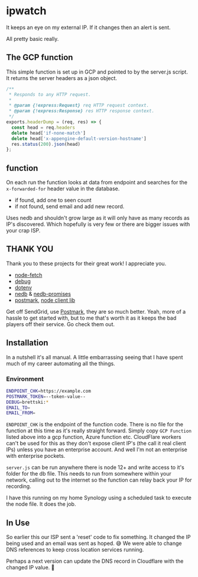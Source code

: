 # ipwatch

It keeps an eye on my external IP. If it changes then an alert is sent.

All pretty basic really.

## The GCP function

This simple function is set up in GCP and pointed to by the server.js script. It returns the server headers as a json object.

```JavaScript
/**
 * Responds to any HTTP request.
 *
 * @param {!express:Request} req HTTP request context.
 * @param {!express:Response} res HTTP response context.
 */
exports.headerDump = (req, res) => {
  const head = req.headers
  delete head['if-none-match']
  delete head['x-appengine-default-version-hostname']
  res.status(200).json(head)
};
```

## function

On each run the function looks at data from endpoint and searches for the `x-forwarded-for` header value in the database.

- if found, add one to seen count
- if not found, send email and add new record.

Uses nedb and shouldn't grow large as it will only have as many records as IP's discovered. Which hopefully is very few or there are bigger issues with your crap ISP.

## THANK YOU

Thank you to these projects for their great work! I appreciate you.

- [node-fetch](https://www.npmjs.com/package/node-fetch)
- [debug](https://www.npmjs.com/package/debug)
- [dotenv](https://www.npmjs.com/package/dotenv)
- [nedb](https://www.npmjs.com/package/nedb) & [nedb-promises](https://www.npmjs.com/package/nedb-promises)
- [postmark](https://postmarkapp.com), [node client lib](https://www.npmjs.com/package/postmark)

Get off SendGrid, use [Postmark](https://postmarkapp.com), they are so much better. Yeah, more of a hassle to get started with, but to me that's worth it as it keeps the bad players off their service. Go check them out.

## Installation

In a nutshell it's all manual. A little embarrassing seeing that I have spent much of my career automating all the things.

### Environment

```sh
ENDPOINT_CHK=https://example.com
POSTMARK_TOKEN=--token-value--
DEBUG=brettski:*
EMAIL_TO=
EMAIL_FROM=
```

`ENDPOINT_CHK` is the endpoint of the function code. There is no file for the function at this time as it's really straight forward. Simply copy `GCP Function` listed above into a gcp function, Azure function etc. CloudFlare workers can't be used for this as they don't expose client IP's (the call it real client IPs) unless you have an enterprise account. And well I'm not an enterprise with enterprise pockets. 

`server.js` can be run anywhere there is node 12+ and write access to it's folder for the db file. This needs to run from somewhere within your network, calling out to the internet so the function can relay back your IP for recording.

I have this running on my home Synology using a scheduled task to execute the node file. It does the job.

## In Use

So earlier this our ISP sent a 'reset' code to fix something. It changed the IP being used and an email was sent as hoped. 😅 We were able to change DNS references to keep cross location services running.

Perhaps a next version can update the DNS record in Cloudflare with the changed IP value. 🤔
